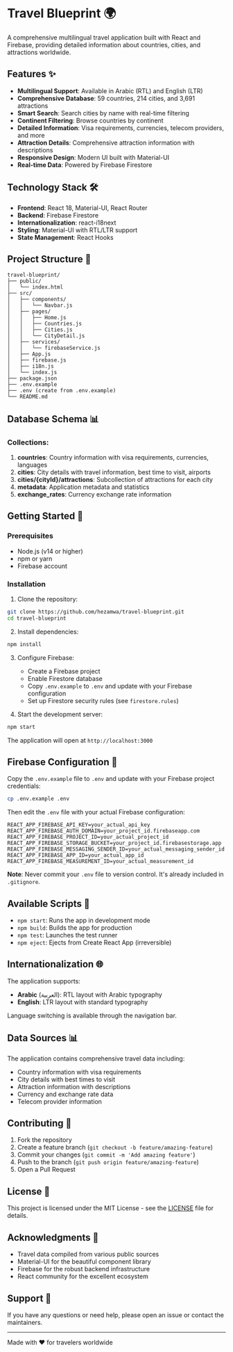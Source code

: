 # Travel Blueprint 🌍

A comprehensive multilingual travel application built with React and Firebase, providing detailed information about countries, cities, and attractions worldwide.

## Features ✨

- **Multilingual Support**: Available in Arabic (RTL) and English (LTR)
- **Comprehensive Database**: 59 countries, 214 cities, and 3,691 attractions
- **Smart Search**: Search cities by name with real-time filtering
- **Continent Filtering**: Browse countries by continent
- **Detailed Information**: Visa requirements, currencies, telecom providers, and more
- **Attraction Details**: Comprehensive attraction information with descriptions
- **Responsive Design**: Modern UI built with Material-UI
- **Real-time Data**: Powered by Firebase Firestore

## Technology Stack 🛠️

- **Frontend**: React 18, Material-UI, React Router
- **Backend**: Firebase Firestore
- **Internationalization**: react-i18next
- **Styling**: Material-UI with RTL/LTR support
- **State Management**: React Hooks

## Project Structure 📁

```
travel-blueprint/
├── public/
│   └── index.html
├── src/
│   ├── components/
│   │   └── Navbar.js
│   ├── pages/
│   │   ├── Home.js
│   │   ├── Countries.js
│   │   ├── Cities.js
│   │   └── CityDetail.js
│   ├── services/
│   │   └── firebaseService.js
│   ├── App.js
│   ├── firebase.js
│   ├── i18n.js
│   └── index.js
├── package.json
├── .env.example
├── .env (create from .env.example)
└── README.md
```

## Database Schema 📊

### Collections:

1. **countries**: Country information with visa requirements, currencies, languages
2. **cities**: City details with travel information, best time to visit, airports
3. **cities/{cityId}/attractions**: Subcollection of attractions for each city
4. **metadata**: Application metadata and statistics
5. **exchange_rates**: Currency exchange rate information

## Getting Started 🚀

### Prerequisites

- Node.js (v14 or higher)
- npm or yarn
- Firebase account

### Installation

1. Clone the repository:
```bash
git clone https://github.com/hezamwa/travel-blueprint.git
cd travel-blueprint
```

2. Install dependencies:
```bash
npm install
```

3. Configure Firebase:
   - Create a Firebase project
   - Enable Firestore database
   - Copy `.env.example` to `.env` and update with your Firebase configuration
   - Set up Firestore security rules (see `firestore.rules`)

4. Start the development server:
```bash
npm start
```

The application will open at `http://localhost:3000`

## Firebase Configuration 🔧

Copy the `.env.example` file to `.env` and update with your Firebase project credentials:

```bash
cp .env.example .env
```

Then edit the `.env` file with your actual Firebase configuration:

```env
REACT_APP_FIREBASE_API_KEY=your_actual_api_key
REACT_APP_FIREBASE_AUTH_DOMAIN=your_project_id.firebaseapp.com
REACT_APP_FIREBASE_PROJECT_ID=your_actual_project_id
REACT_APP_FIREBASE_STORAGE_BUCKET=your_project_id.firebasestorage.app
REACT_APP_FIREBASE_MESSAGING_SENDER_ID=your_actual_messaging_sender_id
REACT_APP_FIREBASE_APP_ID=your_actual_app_id
REACT_APP_FIREBASE_MEASUREMENT_ID=your_actual_measurement_id
```

**Note**: Never commit your `.env` file to version control. It's already included in `.gitignore`.

## Available Scripts 📝

- `npm start`: Runs the app in development mode
- `npm build`: Builds the app for production
- `npm test`: Launches the test runner
- `npm eject`: Ejects from Create React App (irreversible)

## Internationalization 🌐

The application supports:
- **Arabic** (العربية): RTL layout with Arabic typography
- **English**: LTR layout with standard typography

Language switching is available through the navigation bar.

## Data Sources 📊

The application contains comprehensive travel data including:
- Country information with visa requirements
- City details with best times to visit
- Attraction information with descriptions
- Currency and exchange rate data
- Telecom provider information

## Contributing 🤝

1. Fork the repository
2. Create a feature branch (`git checkout -b feature/amazing-feature`)
3. Commit your changes (`git commit -m 'Add amazing feature'`)
4. Push to the branch (`git push origin feature/amazing-feature`)
5. Open a Pull Request

## License 📄

This project is licensed under the MIT License - see the [LICENSE](LICENSE) file for details.

## Acknowledgments 🙏

- Travel data compiled from various public sources
- Material-UI for the beautiful component library
- Firebase for the robust backend infrastructure
- React community for the excellent ecosystem

## Support 💬

If you have any questions or need help, please open an issue or contact the maintainers.

---

Made with ❤️ for travelers worldwide 